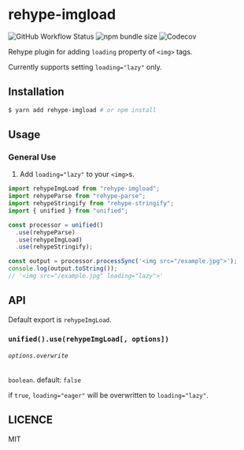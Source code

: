 # rehype-imgload

![GitHub Workflow Status](https://img.shields.io/github/workflow/status/plastic041/rehype-imgload/Node.js%20Package)
![npm bundle size](https://img.shields.io/bundlephobia/min/rehype-imgload)
![Codecov](https://img.shields.io/codecov/c/github/plastic041/rehype-imgload)

Rehype plugin for adding `loading` property of `<img>` tags.

Currently supports setting `loading="lazy"` only.

## Installation

```bash
$ yarn add rehype-imgload # or npm install
```

## Usage

### General Use

1. Add `loading="lazy"` to your `<img>`s.

```javascript
import rehypeImgLoad from "rehype-imgload";
import rehypeParse from "rehype-parse";
import rehypeStringify from "rehype-stringify";
import { unified } from "unified";

const processor = unified()
  .use(rehypeParse)
  .use(rehypeImgLoad)
  .use(rehypeStringify);

const output = processor.processSync('<img src="/example.jpg">');
console.log(output.toString());
// '<img src="/example.jpg" loading="lazy">'
```

## API

Default export is `rehypeImgLoad`.

### `unified().use(rehypeImgLoad[, options])`

###### `options.overwrite`

`boolean`. default: `false`

if `true`, `loading="eager"` will be overwritten to `loading="lazy"`.

## LICENCE

MIT
